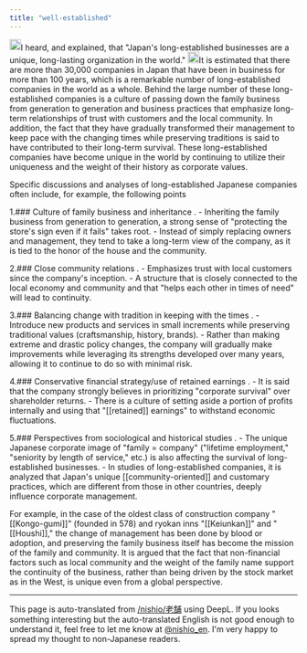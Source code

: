 ```yaml
---
title: "well-established"
---
```


<img src='https://scrapbox.io/api/pages/nishio-en/nishio/icon' alt='nishio.icon' height="19.5"/>I heard, and explained, that "Japan's long-established businesses are a unique, long-lasting organization in the world."
<img src='https://scrapbox.io/api/pages/nishio-en/o1 Pro/icon' alt='o1 Pro.icon' height="19.5"/>It is estimated that there are more than 30,000 companies in Japan that have been in business for more than 100 years, which is a remarkable number of long-established companies in the world as a whole. Behind the large number of these long-established companies is a culture of passing down the family business from generation to generation and business practices that emphasize long-term relationships of trust with customers and the local community. In addition, the fact that they have gradually transformed their management to keep pace with the changing times while preserving traditions is said to have contributed to their long-term survival. These long-established companies have become unique in the world by continuing to utilize their uniqueness and the weight of their history as corporate values.

Specific discussions and analyses of long-established Japanese companies often include, for example, the following points

1.### Culture of family business and inheritance
.
    - Inheriting the family business from generation to generation, a strong sense of "protecting the store's sign even if it fails" takes root.
    - Instead of simply replacing owners and management, they tend to take a long-term view of the company, as it is tied to the honor of the house and the community.

2.### Close community relations
.
    - Emphasizes trust with local customers since the company's inception.
    - A structure that is closely connected to the local economy and community and that "helps each other in times of need" will lead to continuity.

3.### Balancing change with tradition in keeping with the times
.
    - Introduce new products and services in small increments while preserving traditional values (craftsmanship, history, brands).
    - Rather than making extreme and drastic policy changes, the company will gradually make improvements while leveraging its strengths developed over many years, allowing it to continue to do so with minimal risk.

4.### Conservative financial strategy/use of retained earnings
.
    - It is said that the company strongly believes in prioritizing "corporate survival" over shareholder returns.
    - There is a culture of setting aside a portion of profits internally and using that "[[retained]] earnings" to withstand economic fluctuations.

5.### Perspectives from sociological and historical studies
.
    - The unique Japanese corporate image of "family = company" ("lifetime employment," "seniority by length of service," etc.) is also affecting the survival of long-established businesses.
    - In studies of long-established companies, it is analyzed that Japan's unique [[community-oriented]] and customary practices, which are different from those in other countries, deeply influence corporate management.

For example, in the case of the oldest class of construction company "[[Kongo-gumi]]" (founded in 578) and ryokan inns "[[Keiunkan]]" and "[[Houshi]]," the change of management has been done by blood or adoption, and preserving the family business itself has become the mission of the family and community. It is argued that the fact that non-financial factors such as local community and the weight of the family name support the continuity of the business, rather than being driven by the stock market as in the West, is unique even from a global perspective.

---
This page is auto-translated from [/nishio/老舗](https://scrapbox.io/nishio/老舗) using DeepL. If you looks something interesting but the auto-translated English is not good enough to understand it, feel free to let me know at [@nishio_en](https://twitter.com/nishio_en). I'm very happy to spread my thought to non-Japanese readers.